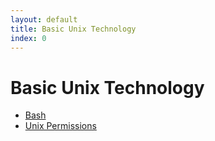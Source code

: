 ```yaml
---
layout: default
title: Basic Unix Technology 
index: 0
---
```


Basic Unix Technology
=====================

* <a href='{{ site.baseurl }}/modules/unix/bash.html'>Bash</a>
* <a href='{{ site.baseurl }}/modules/unix/permissions.html'>Unix Permissions</a>
